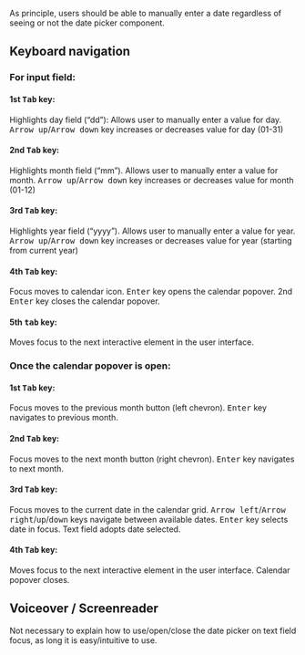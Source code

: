 As principle, users should be able to manually enter a date regardless of seeing or not the date picker component.

## Keyboard navigation

### For input field:

#### 1st <kbd>Tab</kbd> key:
Highlights day field (“dd”): Allows user to manually enter a value for day.
<kbd>Arrow up</kbd>/<kbd>Arrow down</kbd> key increases or decreases value for day (01-31)

#### 2nd <kbd>Tab</kbd> key:
Highlights month field (“mm”). Allows user to manually enter a value for month.
<kbd>Arrow up</kbd>/<kbd>Arrow down</kbd> key increases or decreases value for month (01-12)

#### 3rd <kbd>Tab</kbd> key:
Highlights year field (“yyyy”). Allows user to manually enter a value for year.
<kbd>Arrow up</kbd>/<kbd>Arrow down</kbd> key increases or decreases value for year (starting from current year)

#### 4th <kbd>Tab</kbd> key:
Focus moves to calendar icon.
<kbd>Enter</kbd> key opens the calendar popover.
2nd <kbd>Enter</kbd> key closes the calendar popover.

#### 5th <kbd>tab</kbd> key:
Moves focus to the next interactive element in the user interface.


### Once the calendar popover is open:

#### 1st <kbd>Tab</kbd> key:
Focus moves to the previous month button (left chevron).
<kbd>Enter</kbd> key navigates to previous month.

#### 2nd <kbd>Tab</kbd> key:
Focus moves to the next month button (right chevron).
<kbd>Enter</kbd> key navigates to next month.

#### 3rd <kbd>Tab</kbd> key:
Focus moves to the current date in the calendar grid.
<kbd>Arrow left</kbd>/<kbd>Arrow right</kbd>/<kbd>up</kbd>/<kbd>down</kbd> keys navigate between available dates.
<kbd>Enter</kbd> key selects date in focus. Text field adopts date selected.

#### 4th <kbd>Tab</kbd> key:
Moves focus to the next interactive element in the user interface. Calendar popover closes.

## Voiceover / Screenreader
Not necessary to explain how to use/open/close the date picker on text field focus, as long it is easy/intuitive to use.
